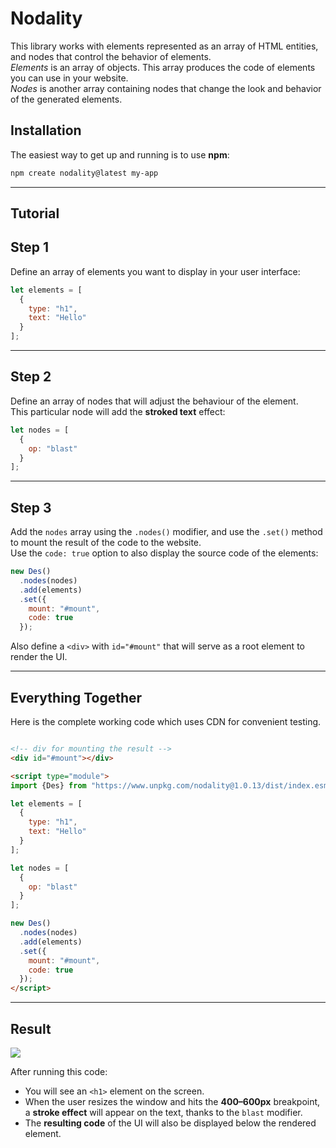 # Nodality

This library works with elements represented as an array of HTML entities, and nodes that control the behavior of elements.  
*Elements* is an array of objects. This array produces the code of elements you can use in your website.  
*Nodes* is another array containing nodes that change the look and behavior of the generated elements.  



## Installation

The easiest way to get up and running is to use **npm**:

```bash
npm create nodality@latest my-app
```

---

## Tutorial
## Step 1

Define an array of elements you want to display in your user interface:

```js
let elements = [
  {
    type: "h1",
    text: "Hello"
  }
];
```

---

## Step 2

Define an array of nodes that will adjust the behaviour of the element.  
This particular node will add the **stroked text** effect:

```js
let nodes = [
  {
    op: "blast"
  }
];
```

---

## Step 3

Add the `nodes` array using the `.nodes()` modifier, and use the `.set()` method to mount the result of the code to the website.  
Use the `code: true` option to also display the source code of the elements:

```js
new Des()
  .nodes(nodes)
  .add(elements)
  .set({
    mount: "#mount",
    code: true
  });
```

Also define a `<div>` with `id="#mount"` that will serve as a root element to render the UI.

---

## Everything Together

Here is the complete working code which uses CDN for convenient testing.

```html

<!-- div for mounting the result -->
<div id="#mount"></div>

<script type="module">
import {Des} from "https://www.unpkg.com/nodality@1.0.13/dist/index.esm.js";

let elements = [
  {
    type: "h1",
    text: "Hello"
  }
];

let nodes = [
  {
    op: "blast"
  }
];

new Des()
  .nodes(nodes)
  .add(elements)
  .set({
    mount: "#mount",
    code: true
  });
</script>
```

---

## Result
<img src="https://nodalityjs.github.io/assets/images/image-2601c982f747c8e3977a2d588f61e040.png">

After running this code:

- You will see an `<h1>` element on the screen.
- When the user resizes the window and hits the **400–600px** breakpoint, a **stroke effect** will appear on the text, thanks to the `blast` modifier.
- The **resulting code** of the UI will also be displayed below the rendered element.
